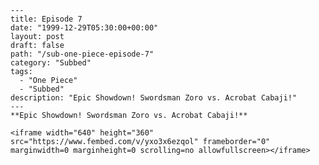 
	---
	title: Episode 7
	date: "1999-12-29T05:30:00+00:00"
	layout: post
	draft: false
	path: "/sub-one-piece-episode-7"
	category: "Subbed"
	tags:
	  - "One Piece"
	  - "Subbed"
	description: "Epic Showdown! Swordsman Zoro vs. Acrobat Cabaji!"
	---
	**Epic Showdown! Swordsman Zoro vs. Acrobat Cabaji!**

	<iframe width="640" height="360" src="https://www.fembed.com/v/yxo3x6ezqol" frameborder="0" marginwidth=0 marginheight=0 scrolling=no allowfullscreen></iframe>
	